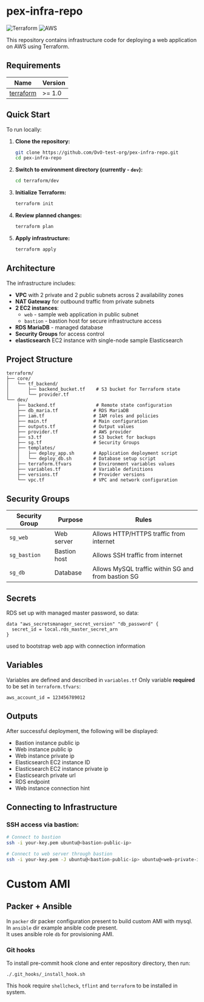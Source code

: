 # pex-infra-repo
![Terraform](https://img.shields.io/badge/terraform-%235835CC.svg?style=for-the-badge&logo=terraform&logoColor=white)
![AWS](https://img.shields.io/badge/AWS-%23FF9900.svg?style=for-the-badge&logo=amazon-aws&logoColor=white)

This repository contains infrastructure code for deploying a web application on AWS using Terraform.



## Requirements

| Name | Version |
|------|---------|
| <a name="requirement_terraform"></a> [terraform](#requirement\_terraform) | >= 1.0 |


## Quick Start

To run locally:  

1. **Clone the repository:**
   ```bash
   git clone https://github.com/DvO-test-org/pex-infra-repo.git
   cd pex-infra-repo
   ```

2. **Switch to environment directory (currently - `dev`):**
    ```bash
    cd terraform/dev
    ```

3. **Initialize Terraform:**
   ```bash
   terraform init
   ```

4. **Review planned changes:**
   ```bash
   terraform plan
   ```

5. **Apply infrastructure:**
   ```bash
   terraform apply
   ```

## Architecture

The infrastructure includes:

- **VPC** with 2 private and 2 public subnets across 2 availability zones
- **NAT Gateway** for outbound traffic from private subnets
- **2 EC2 instances**:
  - `web` - sample web application in public subnet
  - `bastion` - bastion host for secure infrastructure access
- **RDS MariaDB** - managed database
- **Security Groups** for access control
- **elasticsearch** EC2 instance with single-node sample Elasticsearch 

## Project Structure

```
terraform/
├── core/
│   └── tf_backend/
│       ├── backend_bucket.tf    # S3 bucket for Terraform state
│       └── provider.tf
└── dev/
    ├── backend.tf               # Remote state configuration
    ├── db_maria.tf             # RDS MariaDB
    ├── iam.tf                  # IAM roles and policies
    ├── main.tf                 # Main configuration
    ├── outputs.tf              # Output values
    ├── provider.tf             # AWS provider
    ├── s3.tf                   # S3 bucket for backups
    ├── sg.tf                   # Security Groups
    ├── templates/
    │   ├── deploy_app.sh       # Application deployment script
    │   └── deploy_db.sh        # Database setup script
    ├── terraform.tfvars        # Environment variables values
    ├── variables.tf            # Variable definitions
    ├── versions.tf             # Provider versions
    └── vpc.tf                  # VPC and network configuration
```

## Security Groups

| Security Group | Purpose | Rules |
|---|---|---|
| `sg_web` | Web server | Allows HTTP/HTTPS traffic from internet |
| `sg_bastion` | Bastion host | Allows SSH traffic from internet |
| `sg_db` | Database | Allows MySQL traffic within SG and from bastion SG |

## Secrets
RDS set up with managed master password, so data:  
```hcl 
data "aws_secretsmanager_secret_version" "db_password" {
  secret_id = local.rds_master_secret_arn
}
```
used to bootstrap web app  with connection information  


## Variables

Variables are defined and described in `variables.tf`
Only variable __required__ to be set in `terraform.tfvars`:
```
aws_account_id = 123456789012
```

## Outputs

After successful deployment, the following will be displayed:

- Bastion instance public ip
- Web instance public ip
- Web instance private ip
- Elasticsearch EC2 instance ID
- Elasticsearch EC2 instance private ip
- Elasticsearch private url
- RDS endpoint
- Web instance connection hint

## Connecting to Infrastructure

### SSH access via bastion:

```bash
# Connect to bastion
ssh -i your-key.pem ubuntu@<bastion-public-ip>

# Connect to web server through bastion
ssh -i your-key.pem -J ubuntu@<bastion-public-ip> ubuntu@<web-private-ip>
```


# Custom AMI

## Packer + Ansible
In `packer` dir packer configuration present to build custom AMI with mysql.     
In `ansible` dir example ansible code present.   
It uses ansible role `db` for provisioning AMI.  

### Git hooks

To install pre-commit hook clone and enter repository directory, then run:   
```
./.git_hooks/_install_hook.sh
```

This hook require `shellcheck`, `tflint` and `terraform` to be installed in system.   
